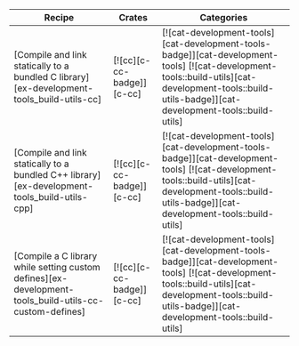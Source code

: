 | Recipe | Crates | Categories |
|--------|--------|------------|
| [Compile and link statically to a bundled C library][ex-development-tools_build-utils-cc] | [![cc][c-cc-badge]][c-cc] | [![cat-development-tools][cat-development-tools-badge]][cat-development-tools] [![cat-development-tools::build-utils][cat-development-tools::build-utils-badge]][cat-development-tools::build-utils] |
| [Compile and link statically to a bundled C++ library][ex-development-tools_build-utils-cpp] | [![cc][c-cc-badge]][c-cc] | [![cat-development-tools][cat-development-tools-badge]][cat-development-tools] [![cat-development-tools::build-utils][cat-development-tools::build-utils-badge]][cat-development-tools::build-utils] |
| [Compile a C library while setting custom defines][ex-development-tools_build-utils-cc-custom-defines] | [![cc][c-cc-badge]][c-cc] | [![cat-development-tools][cat-development-tools-badge]][cat-development-tools] [![cat-development-tools::build-utils][cat-development-tools::build-utils-badge]][cat-development-tools::build-utils] |
